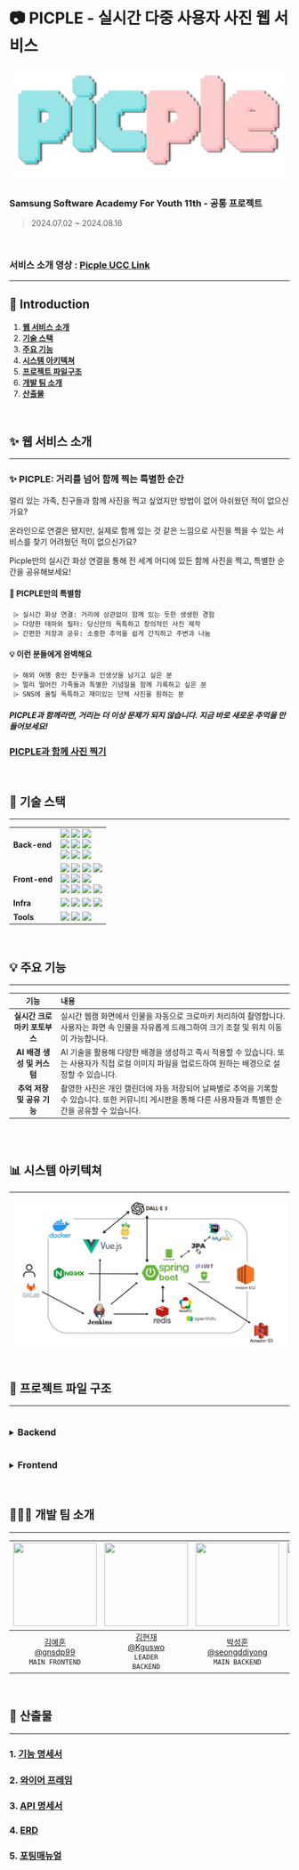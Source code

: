 # 📷 PICPLE - 실시간 다중 사용자 사진 웹 서비스

![Picple Logo](./img/picpleLogo.png)

### Samsung Software Academy For Youth 11th - 공통 프로젝트

> 2024.07.02 ~ 2024.08.16

<br>

### 서비스 소개 영상 : **[Picple UCC Link](https://www.youtube.com/)**

---

## 📌 Introduction

1. [**웹 서비스 소개**](#-웹-서비스-소개)
2. [**기술 스택**](#-기술-스택)
3. [**주요 기능**](#-주요-기능)
4. [**시스템 아키텍쳐**](#-시스템-아키텍쳐)
5. [**프로젝트 파일구조**](#-프로젝트-파일-구조)
6. [**개발 팀 소개**](#-개발-팀-소개)
7. [**산출물**](#-산출물)

<div id="1"></div>
<br>

## ✨ 웹 서비스 소개

---

### ✨ PICPLE: 거리를 넘어 함께 찍는 특별한 순간

멀리 있는 가족, 친구들과 함께 사진을 찍고 싶었지만 방법이 없어 아쉬웠던 적이 없으신가요?

온라인으로 연결은 됐지만, 실제로 함께 있는 것 같은 느낌으로 사진을 찍을 수 있는 서비스를 찾기 어려웠던 적이 없으신가요?

Picple만의 실시간 화상 연결을 통해 전 세계 어디에 있든 함께 사진을 찍고, 특별한 순간을 공유해보세요!

#### 🌟 PICPLE만의 특별함

     ⩥ 실시간 화상 연결: 거리에 상관없이 함께 있는 듯한 생생한 경험
     ⩥ 다양한 테마와 필터: 당신만의 독특하고 창의적인 사진 제작
     ⩥ 간편한 저장과 공유: 소중한 추억을 쉽게 간직하고 주변과 나눔

#### 💡 이런 분들에게 완벽해요

     ⩥ 해외 여행 중인 친구들과 인생샷을 남기고 싶은 분
     ⩥ 멀리 떨어진 가족들과 특별한 기념일을 함께 기록하고 싶은 분
     ⩥ SNS에 올릴 독특하고 재미있는 단체 사진을 원하는 분

##### PICPLE과 함께라면, 거리는 더 이상 문제가 되지 않습니다. 지금 바로 새로운 추억을 만들어보세요!

### **[PICPLE과 함께 사진 찍기](https://i11a503.p.ssafy.io/)**

<div id="2"></div>
<br>

## 🔨 기술 스택

---

<table>
    <tr>
        <td><b>Back-end</b></td>
        <td><img src="https://img.shields.io/badge/Java-17-007396?style=flat&logo=Java&logoColor=white"/>
            <img src="https://img.shields.io/badge/Spring Boot-3.3.1-6DB33F?style=flat-square&logo=Spring Boot&logoColor=white"/>
            <img src="https://img.shields.io/badge/Spring Security-5.7.1-6DB33F?style=flat-square&logo=Spring Security&logoColor=white"/>
            <br>
            <img src="https://img.shields.io/badge/MySQL-8.0.38-4479A1?style=flat-square&logo=MySQL&logoColor=white"/>
            <img src="https://img.shields.io/badge/JPA-59666C?style=flat-square&logo=Hibernate&logoColor=white"/>
            <img src="https://img.shields.io/badge/Redis-7.0.11-DC382D?style=flat-square&logo=Redis&logoColor=white"/>
            <br>
            <img src="https://img.shields.io/badge/Gradle-8.5-02303A?style=flat-square&logo=Gradle&logoColor=white"/>
            <img src="https://img.shields.io/badge/JWT-0.11.5-000000?style=flat-square&logo=JSON Web Tokens&logoColor=white"/>
            <img src="https://img.shields.io/badge/AWS SDK-2.2.6-232F3E?style=flat-square&logo=Amazon AWS&logoColor=white"/>
        </td>
    </tr>
    <tr>
        <td><b>Front-end</b></td>
        <td> 
            <img src="https://img.shields.io/badge/Vue.js-3.4.29-4FC08D?style=flat-square&logo=Vue.js&logoColor=white"/>
            <img src="https://img.shields.io/badge/Node-14.21.3-339933?style=flat-square&logo=Node.js&logoColor=white"/>
            <img src="https://img.shields.io/badge/Vite-5.3.1-646CFF?style=flat-square&logo=Vite&logoColor=white"/>
            <img src="https://img.shields.io/badge/Node.js-14.21.3-339933?style=flat-square&logo=Node.js&logoColor=white"/>
            <br>
            <img src="https://img.shields.io/badge/Pinia-2.1.7-FFA500?style=flat-square&logo=Pinia&logoColor=white"/>
            <img src="https://img.shields.io/badge/OpenVidu-2.22.0-5DADE2?style=flat-square"/>
            <img src="https://img.shields.io/badge/MediaPipe-0.3.1675466862-00FF00?style=flat-square"/>
            <br>
            <img src="https://img.shields.io/badge/npm-6.14.18-CB3837?style=flat-square&logo=npm&logoColor=white"/>
            <img src="https://img.shields.io/badge/JavaScript-F7DF1E?style=flat-square&logo=JavaScript&logoColor=black"/>
            <img src="https://img.shields.io/badge/HTML5-E34F26?style=flat-square&logo=HTML5&logoColor=white"/>
            <img src="https://img.shields.io/badge/CSS3-1572B6?style=flat-square&logo=CSS3&logoColor=white"/>
            <br>
        </td>
    </tr>
    <tr>
        <td><b>Infra</b></td>
        <td> <img src="https://img.shields.io/badge/AWS-232F3E?style=flat-square&logo=amazon aws&logoColor=white"/> <img src="https://img.shields.io/badge/Docker-4479A1?style=flat-square&logo=Docker&logoColor=white"/> <img src="https://img.shields.io/badge/NGINX-1.18.0(Ubuntu)-009639?style=flat-square&logo=NGINX&logoColor=white"/> <img src="https://img.shields.io/badge/Jenkins-2.332.1-D24939?style=flat-square&logo=Jenkins&logoColor=white"/> </td>
    <tr>
        <td><b>Tools</b></td>
        <td>
            <img src="https://img.shields.io/badge/Notion-333333?style=flat-square&logo=Notion&logoColor=white"/>
            <img src="https://img.shields.io/badge/GitLab-FCA121?style=flat-square&logo=GitLab&logoColor=white"/> <img src="https://img.shields.io/badge/JIRA-0052CC?style=flat-square&logo=JIRA Software&logoColor=white"/>
        </td>
    </tr>
</table>

<br>
<div id="3"></div>

## 💡 주요 기능

---

|             기능             | 내용                                                                                                                                                        |
| :--------------------------: | :---------------------------------------------------------------------------------------------------------------------------------------------------------- |
| **실시간 크로마키 포토부스** | 실시간 웹캠 화면에서 인물을 자동으로 크로마키 처리하여 촬영합니다. 사용자는 화면 속 인물을 자유롭게 드래그하여 크기 조절 및 위치 이동이 가능합니다.         |
|  **AI 배경 생성 및 커스텀**  | AI 기술을 활용해 다양한 배경을 생성하고 즉시 적용할 수 있습니다. 또는 사용자가 직접 로컬 이미지 파일을 업로드하여 원하는 배경으로 설정할 수 있습니다.       |
|  **추억 저장 및 공유 기능**  | 촬영한 사진은 개인 캘린더에 자동 저장되어 날짜별로 추억을 기록할 수 있습니다. 또한 커뮤니티 게시판을 통해 다른 사용자들과 특별한 순간을 공유할 수 있습니다. |

<br/>

<div id="4"></div>
<br>

## 📊 시스템 아키텍쳐

---

![System Architecture](./img/Architecture.png)

<br/>
<div id="5"></div>

## 📁 프로젝트 파일 구조

---

<details>
<summary>
<h3 style="display: inline-block; margin-right: 10px;">Backend</h3>
</summary>
<div markdown="1">

```
│  PicpleApplication.java
│
├─AwsS3
│      S3Config.java
│      S3FileUploadService.java
│
├─config
│  │  BaseTimeEntity.java
│  │  EmailConfig.java
│  │  RedisConfig.java
│  │  SecurityConfig.java
│  │  WebConfig.java
│  │  WebSocketConfig.java
│  │  WebSocketMessageConfig.java
│  │
│  └─baseResponse
│          BaseException.java
│          BaseResponse.java
│          BaseResponseStatus.java
│          GlobalExceptionHandler.java
│
├─domain
│  ├─background
│  │  ├─controller
│  │  │      BackgroundController.java
│  │  │
│  │  ├─dto
│  │  │  ├─request
│  │  │  │      CreateAIBackgroundRequest.java
│  │  │  │      CreateLocalBackgroundRequest.java
│  │  │  │      DeleteBackgroundRequest.java
│  │  │  │      ModifyBackgroundTitleRequest.java
│  │  │  │
│  │  │  └─response
│  │  │      │  BackgroundResponseDto.java
│  │  │      │  CreateBackgroundResponse.java
│  │  │      │  DefaultBackgroundResponse.java
│  │  │      │  DeleteBackgroundResponse.java
│  │  │      │  LocalFileUploadResponse.java
│  │  │      │  ModifyBackgroundTitleResponse.java
│  │  │      │
│  │  │      └─openai
│  │  │              AIBackgroundResponse.java
│  │  │              ImageObject.java
│  │  │
│  │  ├─entity
│  │  │      Background.java
│  │  │
│  │  ├─repository
│  │  │      BackgroundRepository.java
│  │  │
│  │  └─service
│  │          BackgroundService.java
│  │          BackgroundServiceImpl.java
│  │          FileUploadService.java
│  │          LocalFileService.java
│  │          OpenAIService.java
│  │
│  ├─backgrounduser
│  │  ├─controller
│  │  │      BackgroundUserController.java
│  │  │
│  │  ├─entity
│  │  │      BackgroundUser.java
│  │  │
│  │  ├─repository
│  │  │      BackgroundUserRepository.java
│  │  │
│  │  └─service
│  │          BackgroundUserService.java
│  │          BackgroundUserServiceImpl.java
│  │
│  ├─board
│  │  ├─controller
│  │  │      BoardController.java
│  │  │
│  │  ├─dto
│  │  │      BoardDto.java
│  │  │
│  │  ├─entity
│  │  │      Board.java
│  │  │
│  │  ├─repository
│  │  │      BoardRepository.java
│  │  │
│  │  └─service
│  │          BoardService.java
│  │          BoardServiceImpl.java
│  │
│  ├─boardlike
│  │  ├─controller
│  │  │      BoardLikeController.java
│  │  │
│  │  ├─entity
│  │  │      BoardLike.java
│  │  │
│  │  ├─repository
│  │  │      BoardLikeRepository.java
│  │  │
│  │  └─service
│  │          BoardLikeService.java
│  │          BoardLikeServiceImpl.java
│  │
│  ├─booth
│  │  ├─controller
│  │  │      BoothController.java
│  │  │
│  │  ├─dto
│  │  │      BoothCreateRequest.java
│  │  │
│  │  └─service
│  │          BoothService.java
│  │
│  ├─calendar
│  │  ├─controller
│  │  │      CalendarController.java
│  │  │
│  │  ├─dto
│  │  │      CalendarDto.java
│  │  │
│  │  ├─entity
│  │  │      Calendar.java
│  │  │
│  │  ├─repository
│  │  │      CalendarRepository.java
│  │  │
│  │  └─service
│  │          CalendarService.java
│  │          CalendarServiceImpl.java
│  │
│  ├─chat
│  │  ├─controller
│  │  │      ChatController.java
│  │  │
│  │  ├─entity
│  │  │      ChatMessage.java
│  │  │
│  │  ├─repository
│  │  │      ChatRepository.java
│  │  │
│  │  └─service
│  │          ChatService.java
│  │          ChatServiceImpl.java
│  │
│  ├─photo
│  │  ├─controller
│  │  │      PhotoController.java
│  │  │
│  │  ├─entity
│  │  │      Photo.java
│  │  │
│  │  ├─repository
│  │  │      PhotoRepository.java
│  │  │
│  │  └─service
│  │          PhotoService.java
│  │          PhotoServiceImpl.java
│  │
│  ├─photouser
│  │  ├─controller
│  │  │      PhotoUserController.java
│  │  │
│  │  ├─dto
│  │  │  ├─request
│  │  │  │      PhotoUserRequestDto.java
│  │  │  │
│  │  │  └─response
│  │  │          PhotoUserResponseDto.java
│  │  │
│  │  ├─entity
│  │  │      PhotoUser.java
│  │  │
│  │  ├─repository
│  │  │      PhotoUserRepository.java
│  │  │
│  │  └─service
│  │          PhotoUserService.java
│  │          PhotoUserServiceImpl.java
│  │
│  └─user
│      ├─controller
│      │      UserController.java
│      │
│      ├─dto
│      │  ├─request
│      │  │      EmailCheckRequest.java
│      │  │      EmailRequest.java
│      │  │      LoginRequest.java
│      │  │      ModifyNicknameRequest.java
│      │  │      ModifyPasswordRequest.java
│      │  │      ResetPasswordRequest.java
│      │  │
│      │  └─response
│      │          LoginResponse.java
│      │          ModifyConfirmResponse.java
│      │          UserInfoResponse.java
│      │
│      ├─entity
│      │      User.java
│      │
│      ├─repository
│      │      UserRepository.java
│      │
│      └─service
│              EmailService.java
│              EmailServiceImpl.java
│              UserService.java
│              UserServiceImpl.java
│
├─interceptor
│      JWTInterceptor.java
│
├─util
│      JWTUtil.java
│      RedisUtil.java
│      S3Service.java
│
└─websocket
        BoothWebSocketHandler.java
        SignalMessage.java
        WebSocketHandler.java
```

</div>
</details>

<details>
<summary>
<h3 style="display: inline-block; margin-right: 10px;">Frontend</h3>
</summary>
<div markdown="1">

```
│  .gitignore
│  Dockerfile
│  index.html
│  jsconfig.json
│  package-lock.json
│  package.json
│  README.md
│  vite.config.js
│
├─public
│      favicon.ico
│      picple.png
│
└─src
    │  App.vue
    │  main.js
    │
    ├─api
    │      baseApi.js
    │      boardApi.js
    │      userApi.js
    │
    ├─assets
    │  ├─audio
    │  │      shutter.mp3
    │  │
    │  ├─css
    │  │      boothsSelectTemp.css
    │  │      calendar.css
    │  │      calendarModal.css
    │  │      form.css
    │  │      header.css
    │  │      main.css
    │  │      mainView.css
    │  │
    │  ├─icon
    │  │      camera.png
    │  │      heart-fill.svg
    │  │      heart.png
    │  │      heart.svg
    │  │      micro_off.png
    │  │      micro_on.png
    │  │      three-dots-vertical.svg
    │  │      video_off.png
    │  │      video_on.png
    │  │
    │  └─img
    │      │  tempImg.png
    │      │
    │      ├─app
    │      │      backgroundImg.png
    │      │      pointer.png
    │      │
    │      ├─calendar
    │      │      arrow-left.png
    │      │      arrow-right.png
    │      │      landscape_84.png
    │      │      landscape_lion.png
    │      │      portrait_48.png
    │      │      portrait_jj4.jpeg
    │      │      portrait_messi3.png
    │      │      share.png
    │      │
    │      ├─common
    │      │      close.png
    │      │      return.png
    │      │
    │      ├─mainView
    │      │      board.jpg
    │      │      calender.jpg
    │      │      camera.jpg
    │      │      noimage.png
    │      │      picpleLogo.png
    │      │
    │      └─template
    │              temp_1x1_4x3_479x360.jpg
    │              temp_1x2_4x5_288x360.jpg
    │              temp_1x3_3x4_270x360.png
    │              temp_2x2_4x3_481x360.jpg
    │              어벤져스1.jpg
    │              어벤져스2.jpg
    │              어벤져스3.jpg
    │              어벤져스4.jpg
    │              어벤져스5.jpg
    │              어벤져스6.jpg
    │
    ├─components
    │  ├─board
    │  │      BoardModalComp.vue
    │  │      BoardPhotoComp.vue
    │  │
    │  ├─booth
    │  │      BoothBackComp.vue
    │  │      BoothSelectBackComp.vue
    │  │      BoothShowPhotoComp.vue
    │  │
    │  ├─calendar
    │  │      ListModalComp.vue
    │  │
    │  ├─common
    │  │      MainHeaderComp.vue
    │  │      PageComp.vue
    │  │      WhiteBoardComp.vue
    │  │
    │  └─form
    │          FormButtonComp.vue
    │          FormComp.vue
    │          FormEmailComp.vue
    │          FormIconCancelComp.vue
    │          FormIconVisibilityComp.vue
    │          FormInputComp.vue
    │          FormMessageComp.vue
    │
    ├─composables
    │      calendarModal.js
    │      validation.js
    │
    ├─router
    │      index.js
    │
    ├─stores
    │      formStore.js
    │      photoStore.js
    │      userStore.js
    │
    └─views
        │  BoardView.vue
        │  CalendarView.vue
        │  MainView.vue
        │
        ├─account
        │      FindPasswordView.vue
        │      LoginView.vue
        │      ModifyAccountView.vue
        │      ModifyPasswordView.vue
        │      SignupEmailView.vue
        │      SignupView.vue
        │
        └─booth
                BoothCodeView.vue
                BoothCreateView.vue
                BoothInsertView.vue
                BoothShootView.vue
                BoothTemplateView.vue
```

</div>
</details>

<br>
<div id="7"></div>

## 👨🏻‍💻 개발 팀 소개

---

| <img src="https://avatars.githubusercontent.com/u/98015104?v=4" width="150" height="150"/> | <img src="https://avatars.githubusercontent.com/u/156046839?v=4" width="150" height="150"/> | <img src="https://avatars.githubusercontent.com/u/89764169?v=4" width="150" height="150"/> | <img src="https://avatars.githubusercontent.com/u/145361340?v=4" width="150" height="150"/> | <img src="https://avatars.githubusercontent.com/u/133585698?v=4" width="150" height="150"/> | <img src="https://avatars.githubusercontent.com/u/39815497?v=4" width="150" height="150"/> |
| :----------------------------------------------------------------------------------------: | :-----------------------------------------------------------------------------------------: | :----------------------------------------------------------------------------------------: | :-----------------------------------------------------------------------------------------: | :-----------------------------------------------------------------------------------------: | :----------------------------------------------------------------------------------------: |
|            [김예훈<br>@gnsdp99](https://github.com/gnsdp99)<br/>`MAIN FRONTEND`            |          [김현재<br>@Kguswo](https://github.com/Kguswo)<br/>`LEADER`<br>`BACKEND`           |       [박성훈<br>@seongddiyong](https://github.com/seongddiyong)<br/>`MAIN BACKEND`        |            [염규영<br>@gyuoo](https://github.com/gyuoo)<br/>`BACKEND` <br> `AI`             |          [옥진석<br>@JJOK97](https://github.com/JJOK97)<br/>`FRONTEND`<br>`WEBRTC`          |           [유병주<br>@youbj](https://github.com/youbj)<br/>`FRONTEND`<br>`Infra`           |

<br />
<div id="8"></div>

## 📝 산출물

---

### 1. [기능 명세서](https://thrilling-hickory-561.notion.site/2f908e6d3f4945fead2998969a572a51?pvs=4)

### 2. [와이어 프레임](https://www.figma.com/design/vZCRcTeV7l1uY29kUnykgc/PICPLE?node-id=0-1&t=XmfEvX8iE1Da69Hr-1)

### 3. [API 명세서](https://thrilling-hickory-561.notion.site/API-be69eb37997347619a71459698c03023?pvs=4)

### 4. [ERD](https://thrilling-hickory-561.notion.site/ERD-Diagram-a69e27fc5f9f45418beae19d41002f5c?pvs=4)

### 5. [포팅매뉴얼](https://thrilling-hickory-561.notion.site/d57f6244c5c74cf1880763b3725b8183?pvs=4)
